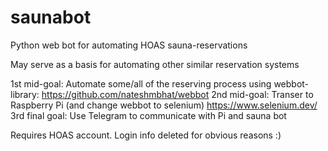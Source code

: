 # saunabot
Python web bot for automating HOAS sauna-reservations

May serve as a basis for automating other similar reservation systems

1st mid-goal: Automate some/all of the reserving process using webbot-library:
https://github.com/nateshmbhat/webbot
2nd mid-goal: Transer to Raspberry Pi (and change webbot to selenium)
https://www.selenium.dev/
3rd final goal: Use Telegram to communicate with Pi and sauna bot

Requires HOAS account. Login info deleted for obvious reasons :)
